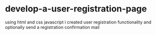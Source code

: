 # develop-a-user-registration-page
using html and css javascript i created user registration functionality and optionally send a registration confirmation mail
